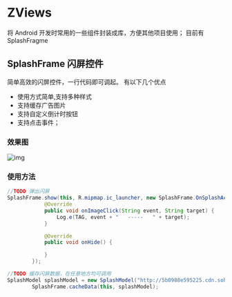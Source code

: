 # ZViews
将 Android 开发时常用的一些组件封装成库，方便其他项目使用；
目前有 SplashFragme 

## SplashFrame 闪屏控件 
简单高效的闪屏控件，一行代码即可调起。
有以下几个优点
- 使用方式简单,支持多种样式
- 支持缓存广告图片
- 支持自定义倒计时按钮
- 支持点击事件；
### 效果图
![img](./img/splashFrame.gif)
### 使用方法
```java
//TODO 弹出闪屏
SplashFrame.show(this, R.mipmap.ic_launcher, new SplashFrame.OnSplashActionListener() {
            @Override
            public void onImageClick(String event, String target) {
                Log.e(TAG, event + "   -----   " + target);
            }

            @Override
            public void onHide() {

            }
        });

//TODO 缓存闪屏数据，在任意地方均可调用
SplashModel splashModel = new SplashModel("http://5b0988e595225.cdn.sohucs.com/images/20180312/7239efc4c9cf46e68a144748f8010af6.jpeg","event","target");
        SplashFrame.cacheData(this, splashModel);
```